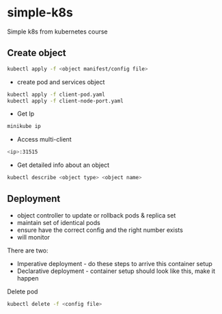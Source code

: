 # simple-k8s
Simple k8s from kubernetes course

## Create object
```sh
kubectl apply -f <object manifest/config file>
```

* create pod and services object
```sh
kubectl apply -f client-pod.yaml
kubectl apply -f client-node-port.yaml 
```

* Get Ip
```sh
minikube ip
```

* Access multi-client
```sh
<ip>:31515
```

* Get detailed info about an object
```sh
kubectl describe <object type> <object name>
```

## Deployment

- object controller to update or rollback pods & replica set
- maintain set of identical pods
- ensure have the correct config and the right number exists
- will monitor

There are two:
* Imperative deployment - do these steps to arrive this container setup
* Declarative deployment - container setup should look like this, make it happen

Delete pod
```sh
kubectl delete -f <config file>
```

